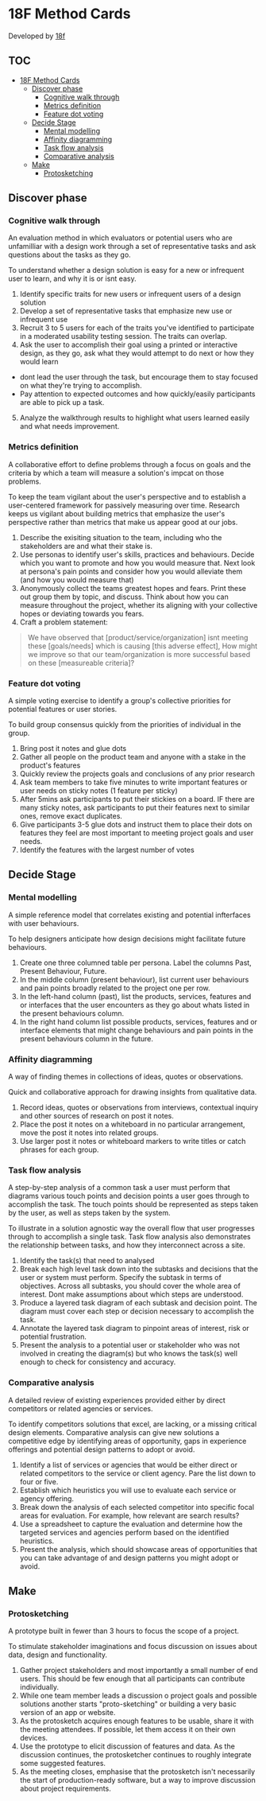 # 18F Method Cards
Developed by [18f](http://18f.gov/)

## TOC
- [18F Method Cards](#18f-method-cards)
	- [Discover phase](#discover-phase)
		- [Cognitive walk through](#cognitive-walk-through)
		- [Metrics definition](#metrics-definition)
		- [Feature dot voting](#feature-dot-voting)
	- [Decide Stage](#decide-stage)
		- [Mental modelling](#mental-modelling)
		- [Affinity diagramming](#affinity-diagramming)
		- [Task flow analysis](#task-flow-analysis)
		- [Comparative analysis](#comparative-analysis)
	- [Make](#make)
		- [Protosketching](#protosketching)

## Discover phase
### Cognitive walk through
An evaluation method in which evaluators or potential users who are unfamilliar with a design work through a set of representative tasks and ask questions about the tasks as they go.

To understand whether a design solution is easy for a new or infrequent user to learn, and why it is or isnt easy.

1. Identify specific traits for new users or infrequent users of a design solution
2. Develop a set of representative tasks that emphasize new use or infrequent use
3. Recruit 3 to 5 users for each of the traits you've identified to participate in a moderated usability testing session. The traits can overlap.
4. Ask the user to accomplish their goal using a printed or interactive design, as they go, ask what they would attempt to do next or how they would learn
- dont lead the user through the task, but encourage them to stay focused on what they're trying to accomplish.
- Pay attention to expected outcomes and how quickly/easily participants are able to pick up a task.
5. Analyze the walkthrough results to highlight what users learned easily and what needs improvement.

### Metrics definition
A collaborative effort to define problems through a focus on goals and the criteria by which a team will measure a solution's impcat on those problems.

To keep the team vigilant about the user's perspective and to establish a user-centered framework for passively measuring over time. Research keeps us vigilant about building metrics that emphasize the user's perspective rather than metrics that make us appear good at our jobs.

1. Describe the exisiting situation to the team, including who the stakeholders are and what their stake is.
2. Use personas to identify user's skills, practices and behaviours. Decide which you want to promote and how you would measure that. Next look at persona's pain points and consider how you would alleviate them (and how you would measure that)
3. Anonymously collect the teams greatest hopes and fears. Print these out group them by topic, and discuss. Think about how you can measure throughout the project, whether its aligning with your collective hopes or deviating towards you fears.
4. Craft a problem statement:
> We have observed that [product/service/organization] isnt meeting these [goals/needs] which is causing [this adverse effect], How might we improve so that our team/organization is more successful based on these [measureable criteria]?

### Feature dot voting
A simple voting exercise to identify a group's collective priorities for potential features or user stories.

To build group consensus quickly from the priorities of individual in the group.

1. Bring post it notes and glue dots
2. Gather all people on the product team and anyone with a stake in the product's features
3. Quickly review the projects goals and conclusions of any prior research
4. Ask team members to take five minutes to write important features or user needs on sticky notes (1 feature per sticky)
5. After 5mins ask participants to put their stickies on a board. IF there are many sticky notes, ask participants to put their features next to similar ones, remove exact duplicates.
6. Give participants 3-5 glue dots and instruct them to place their dots on features they feel are most important to meeting project goals and user needs.
7. Identify the features with the largest number of votes

## Decide Stage
### Mental modelling
A simple reference model that correlates existing and potential infterfaces with user behaviours.

To help designers anticipate how design decisions might facilitate future behaviours.

1. Create one three columned table per persona. Label the columns Past, Present Behaviour, Future.
2. In the middle column (present behaviour), list current user behaviours and pain points broadly related to the project one per row.
3. In the left-hand column (past), list the products, services, features and or interfaces that the user encounters as they go about whats listed in the present behaviours column.
4. In the right hand column list possible products, services, features and or interface elements that might change behaviours and pain points in the present behaviours column in the future.

### Affinity diagramming
A way of finding themes in collections of ideas, quotes or observations.

Quick and collaborative approach for drawing insights from qualitative data.

1. Record ideas, quotes or observations from interviews, contextual inquiry and other sources of research on post it notes.
2. Place the post it notes on a whiteboard in no particular arrangement, move the post it notes into related groups.
3. Use larger post it notes or whiteboard markers to write titles or catch phrases for each group.

### Task flow analysis
A step-by-step analysis of a common task a user must perform that diagrams various touch points and decision points a user goes through to accomplish the task. The touch points should be represented as steps taken by the user, as well as steps taken by the system.

To illustrate in a solution agnostic way the overall flow that user progresses through to accomplish a single task. Task flow analysis also demonstrates the relationship between tasks, and how they interconnect across a site.

1. Identify the task(s) that need to analysed
2. Break each high level task down into the subtasks and decisions that the user or system must perform. Specify the subtask in terms of objectives. Across all subtasks, you should cover the whole area of interest. Dont make assumptions about which steps are understood.
3. Produce a layered task diagram of each subtask and decision point. The diagram must cover each step or decision necessary to accomplish the task.
4. Annotate the layered task diagram to pinpoint areas of interest, risk or potential frustration.
5. Present the analysis to a potential user or stakeholder who was not involved in creating the diagram(s) but who knows the task(s) well enough to check for consistency and accuracy.

### Comparative analysis
A detailed review of existing experiences provided either by direct competitors or related agencies or services.

To identify competitors solutions that excel, are lacking, or a missing critical design elements. Comparative analysis can give new solutions a competitive edge by identifying areas of opportunity, gaps in experience offerings and potential design patterns to adopt or avoid.

1. Identify a list of services or agencies that would be either direct or related competitors to the service or client agency. Pare the list down to four or five.
2. Establish which heuristics you will use to evaluate each service or agency offering.
3. Break down the analysis of each selected competitor into specific focal areas for evaluation. For example, how relevant are search results?
4. Use a spreadsheet to capture the evaluation and determine how the targeted services and agencies perform based on the identified heuristics.
5. Present the analysis, which should showcase areas of opportunities that you can take advantage of and design patterns you might adopt or avoid.

## Make
### Protosketching
A prototype built in fewer than 3 hours to focus the scope of a project.

To stimulate stakeholder imaginations and focus discussion on issues about data, design and functionality.

1. Gather project stakeholders and most importantly a small number of end users. This should be few enough that all participants can contribute individually.
2. While one team member leads a discussion o project goals and possible solutions another starts "proto-sketching" or building a very basic version of an app or website.
3. As the protosketch acquires enough features to be usable, share it with the meeting attendees. If possible, let them access it on their own devices.
4. Use the prototype to elicit discussion of features and data. As the discussion continues, the protosketcher continues to roughly integrate some suggested features.
5. As the meeting closes, emphasise that the protosketch isn't necessarily the start of production-ready software, but a way to improve discussion about project requirements.
